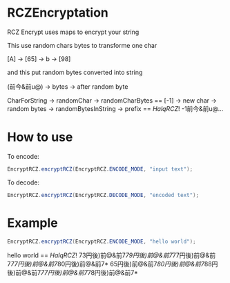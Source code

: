 # RCZEncryptation
RCZ Encrypt uses maps to encrypt your string

This use random chars bytes to transforme one char

[A] -> [65] -> b -> [98]

and this put random bytes converted into string

(前今&前u@) -> bytes -> after random byte

CharForString -> randomChar -> randomCharBytes == [-1] -> new char -> random bytes -> randomBytesInString -> prefix == $HalqRCZ!$ -1前今&前u@...

# How to use

To encode: 

```java
EncryptRCZ.encryptRCZ(EncryptRCZ.ENCODE_MODE, "input text");
```

To decode:
```java
EncryptRCZ.encryptRCZ(EncryptRCZ.DECODE_MODE, "encoded text");
```
# Example

```java
EncryptRCZ.encryptRCZ(EncryptRCZ.ENCODE_MODE, "hello world");
```
hello world == $HalqRCZ!$ 73円後)前@&前7*79円後)前@&前7*77円後)前@&前7*77円後)前@&前7*80円後)前@&前7* 65円後)前@&前7*80円後)前@&前7*88円後)前@&前7*77円後)前@&前7*78円後)前@&前7*
